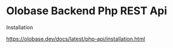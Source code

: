 
# Olobase Backend Php REST Api

Installation

<a href="https://olobase.dev/docs/latest/php-api/installation.html" target="_blank">https://olobase.dev/docs/latest/php-api/installation.html</a>